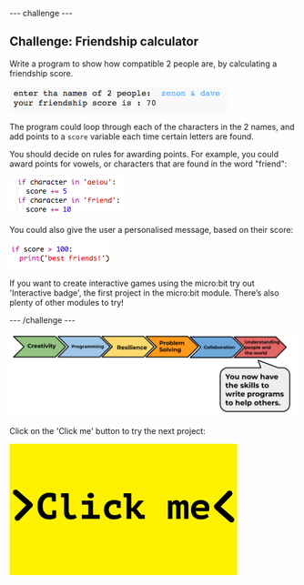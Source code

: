 --- challenge ---
## Challenge: Friendship calculator
Write a program to show how compatible 2 people are, by calculating a friendship score.

![screenshot](images/messages-friends.png)

The program could loop through each of the characters in the 2 names, and add points to a `score` variable each time certain letters are found.

You should decide on rules for awarding points. For example, you could award points for vowels, or characters that are found in the word "friend":

![screenshot](images/messages-friends-code.png)

You could also give the user a personalised message, based on their score:

![screenshot](images/messages-best-friends.png)

If you want to create interactive games using the micro:bit try out 'Interactive badge', the first project in the micro:bit module. There’s also plenty of other modules to try!

--- /challenge ---

![progress bar](images/p1-6.png)

Click on the 'Click me' button to try the next project:

<a href="https://codeclub.org/en/projects-cc">

<img src="images/Clickme.png">
